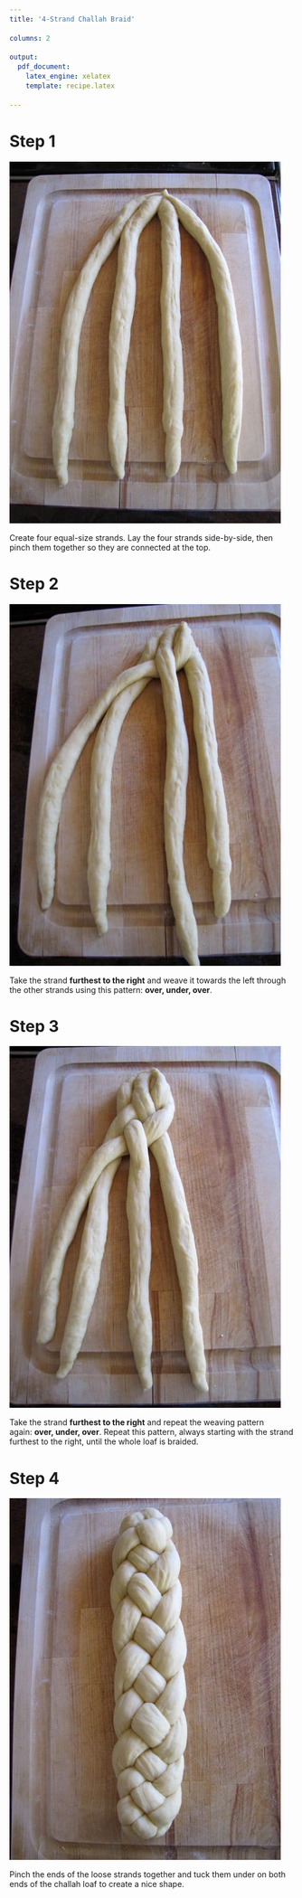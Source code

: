 ```yaml
---
title: '4-Strand Challah Braid'

columns: 2

output: 
  pdf_document:
    latex_engine: xelatex
    template: recipe.latex
    
---
```


# Step 1

![](Challah%20Braiding/Untitled.png)

Create four equal-size strands. Lay the four strands side-by-side, then pinch them together so they are connected at the top.

# Step 2

![](Challah%20Braiding/Untitled%201.png)

Take the strand **furthest to the right** and weave it towards the left through the other strands using this pattern: **over, under, over**.

# Step 3

![](Challah%20Braiding/Untitled%202.png)

Take the strand **furthest to the right** and repeat the weaving pattern again: **over, under, over**. Repeat this pattern, always starting with the strand furthest to the right, until the whole loaf is braided.

# Step 4

![](Challah%20Braiding/Untitled%203.png)

Pinch the ends of the loose strands together and tuck them under on both ends of the challah loaf to create a nice shape.